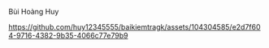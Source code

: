 Bùi Hoàng Huy

https://github.com/huy12345555/baikiemtragk/assets/104304585/e2d7f604-9716-4382-9b35-4066c77e79b9

